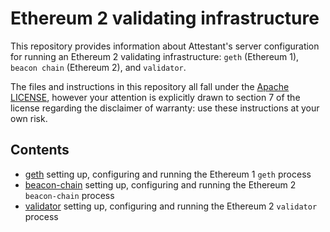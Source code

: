 # Ethereum 2 validating infrastructure

This repository provides information about Attestant's server configuration for running an Ethereum 2 validating infrastructure: `geth` (Ethereum 1), `beacon chain` (Ethereum 2), and `validator`.

The files and instructions in this repository all fall under the [Apache LICENSE](LICENSE), however your attention is explicitly drawn to section 7 of the license regarding the disclaimer of warranty: use these instructions at your own risk.

## Contents

  - [geth](geth/README.md) setting up, configuring and running the Ethereum 1 `geth` process
  - [beacon-chain](beacon-chain/README.md) setting up, configuring and running the Ethereum 2 `beacon-chain` process
  - [validator](validator/README.md) setting up, configuring and running the Ethereum 2 `validator` process
